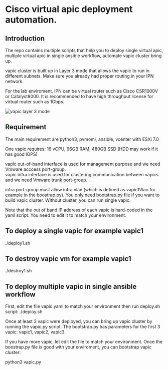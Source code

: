 # Cisco virtual apic deployment automation.
## Introduction
The repo contains multiple scripts that help you to deploy single virtual apic, multiple virtual apic in single ansible workflow, automate vapic cluster bring up.

vapic cluster is built up in Layer 3 mode that allows the vapic to run in different subnets. Make sure you already had proper routing in your IPN network.

For the lab enviroment, IPN can be virtual router such as Cisco CSR1000V or Catalyst8000. It is recommended to have high throughput license for virtual router such as 1Gbps.

![vapic layer 3 mode](https://ninjagoinsbu.s3.ap-southeast-2.amazonaws.com/images/vapic_l3.png)

## Requirement
The main requirement are python3, pvmomi, ansible, vcenter with ESXi 7.0

One vapic requires:
16 vCPU, 96GB RAM, 480GB SSD (HDD may work if it has good IOPS)

vapic out-of-band interface is used for management purpose and we need Vmware acccess port-group.<br />
vapic infra interface is used for clustering communication between vapics and we need Vmware trunk port-group.<br />

infra port-group must allow infra vlan (which is defined as vapic1Vlan for example in the boostrap.py). You only need bootstrap.py file if you want to build vapic cluster. Without cluster, you can run single vapic.

Note that the out of band IP address of each vapic is hard-coded in the yaml script. You need to edit it to match your environment.

## To deploy a single vapic for example vapic1
./deploy1.sh

## To destroy vapic vm for example vapic1
./destroy1.sh

## To deploy multiple vapic in single ansible workflow
First, edit the file vapic.yaml to match your environment then run deploy.sh script:
./deploy.sh

Once at least 3 vapic were deployed, you can bring up vapic cluster by running the vapic.py script. The bootstrap.py has parameters for the first 3 vapic: vapic1, vapic2, vapic3.<br /> 

If you have more vapic, let edit the file to match your environment. Once the boostrap.py file is good with your enviroment, you can bootstrap vapic cluster:

python3 vapic.py
